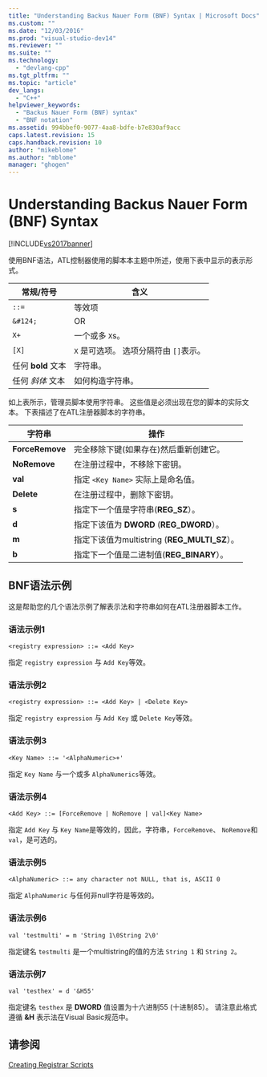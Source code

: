 ```yaml
---
title: "Understanding Backus Nauer Form (BNF) Syntax | Microsoft Docs"
ms.custom: ""
ms.date: "12/03/2016"
ms.prod: "visual-studio-dev14"
ms.reviewer: ""
ms.suite: ""
ms.technology: 
  - "devlang-cpp"
ms.tgt_pltfrm: ""
ms.topic: "article"
dev_langs: 
  - "C++"
helpviewer_keywords: 
  - "Backus Nauer Form (BNF) syntax"
  - "BNF notation"
ms.assetid: 994bbef0-9077-4aa8-bdfe-b7e830af9acc
caps.latest.revision: 15
caps.handback.revision: 10
author: "mikeblome"
ms.author: "mblome"
manager: "ghogen"
---
```

# Understanding Backus Nauer Form (BNF) Syntax
[!INCLUDE[vs2017banner](../assembler/inline/includes/vs2017banner.md)]

使用BNF语法，ATL控制器使用的脚本本主题中所述，使用下表中显示的表示形式。  
  
|常规\/符号|含义|  
|------------|--------|  
|`::=`|等效项|  
|`&#124;`|OR|  
|`X+`|一个或多 `X`s。|  
|`[X]`|`X` 是可选项。  选项分隔符由 `[]`表示。|  
|任何 **bold** 文本|字符串。|  
|任何 *斜体* 文本|如何构造字符串。|  
  
 如上表所示，管理员脚本使用字符串。  这些值是必须出现在您的脚本的实际文本。  下表描述了在ATL注册器脚本的字符串。  
  
|字符串|操作|  
|---------|--------|  
|**ForceRemove**|完全移除下键\(如果存在\)然后重新创建它。|  
|**NoRemove**|在注册过程中，不移除下密钥。|  
|**val**|指定 `<Key Name>` 实际上是命名值。|  
|**Delete**|在注册过程中，删除下密钥。|  
|**s**|指定下一个值是字符串\(**REG\_SZ**）。|  
|**d**|指定下该值为 **DWORD** \(**REG\_DWORD**）。|  
|**m**|指定下该值为multistring \(**REG\_MULTI\_SZ**）。|  
|**b**|指定下一个值是二进制值\(**REG\_BINARY**）。|  
  
## BNF语法示例  
 这是帮助您的几个语法示例了解表示法和字符串如何在ATL注册器脚本工作。  
  
### 语法示例1  
  
```  
<registry expression> ::= <Add Key>  
```  
  
 指定 `registry expression` 与 `Add Key`等效。  
  
### 语法示例2  
  
```  
<registry expression> ::= <Add Key> | <Delete Key>  
```  
  
 指定 `registry expression` 与 `Add Key` 或 `Delete Key`等效。  
  
### 语法示例3  
  
```  
<Key Name> ::= '<AlphaNumeric>+'  
```  
  
 指定 `Key Name` 与一个或多 `AlphaNumerics`等效。  
  
### 语法示例4  
  
```  
<Add Key> ::= [ForceRemove | NoRemove | val]<Key Name>  
```  
  
 指定 `Add Key` 与 `Key Name`是等效的，因此，字符串，`ForceRemove`、 `NoRemove`和 `val`，是可选的。  
  
### 语法示例5  
  
```  
<AlphaNumeric> ::= any character not NULL, that is, ASCII 0  
```  
  
 指定 `AlphaNumeric` 与任何非null字符是等效的。  
  
### 语法示例6  
  
```  
val 'testmulti' = m 'String 1\0String 2\0'  
```  
  
 指定键名 `testmulti` 是一个multistring的值的方法 `String 1` 和 `String 2`。  
  
### 语法示例7  
  
```  
val 'testhex' = d '&H55'  
```  
  
 指定键名 `testhex` 是 **DWORD** 值设置为十六进制55 \(十进制85）。  请注意此格式遵循 **&H** 表示法在Visual Basic规范中。  
  
## 请参阅  
 [Creating Registrar Scripts](../atl/creating-registrar-scripts.md)